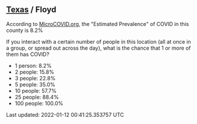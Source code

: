 
## [Texas](/united-states/texas) / Floyd

According to [MicroCOVID.org](http://microcovid.org),
the "Estimated Prevalence" of COVID in this county is 8.2%

If you interact with a certain number of people in this location
(all at once in a group, or spread out across the day), what is the chance that
1 or more of them has COVID?

- 1 person: 8.2%
- 2 people: 15.8%
- 3 people: 22.8%
- 5 people: 35.0%
- 10 people: 57.7%
- 25 people: 88.4%
- 100 people: 100.0%

Last updated: 2022-01-12 00:41:25.353757 UTC
